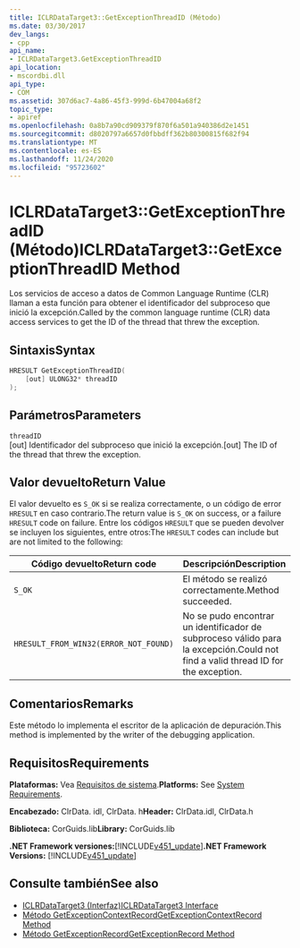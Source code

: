 ```yaml
---
title: ICLRDataTarget3::GetExceptionThreadID (Método)
ms.date: 03/30/2017
dev_langs:
- cpp
api_name:
- ICLRDataTarget3.GetExceptionThreadID
api_location:
- mscordbi.dll
api_type:
- COM
ms.assetid: 307d6ac7-4a86-45f3-999d-6b47004a68f2
topic_type:
- apiref
ms.openlocfilehash: 0a8b7a90cd909379f870f6a501a940386d2e1451
ms.sourcegitcommit: d8020797a6657d0fbbdff362b80300815f682f94
ms.translationtype: MT
ms.contentlocale: es-ES
ms.lasthandoff: 11/24/2020
ms.locfileid: "95723602"
---
```

# <a name="iclrdatatarget3getexceptionthreadid-method"></a><span data-ttu-id="bc884-102">ICLRDataTarget3::GetExceptionThreadID (Método)</span><span class="sxs-lookup"><span data-stu-id="bc884-102">ICLRDataTarget3::GetExceptionThreadID Method</span></span>

<span data-ttu-id="bc884-103">Los servicios de acceso a datos de Common Language Runtime (CLR) llaman a esta función para obtener el identificador del subproceso que inició la excepción.</span><span class="sxs-lookup"><span data-stu-id="bc884-103">Called by the common language runtime (CLR) data access services to get the ID of the thread that threw the exception.</span></span>  
  
## <a name="syntax"></a><span data-ttu-id="bc884-104">Sintaxis</span><span class="sxs-lookup"><span data-stu-id="bc884-104">Syntax</span></span>  
  
```cpp  
HRESULT GetExceptionThreadID(  
    [out] ULONG32* threadID  
);  
```  
  
## <a name="parameters"></a><span data-ttu-id="bc884-105">Parámetros</span><span class="sxs-lookup"><span data-stu-id="bc884-105">Parameters</span></span>  

 `threadID`  
 <span data-ttu-id="bc884-106">[out] Identificador del subproceso que inició la excepción.</span><span class="sxs-lookup"><span data-stu-id="bc884-106">[out] The ID of the thread that threw the exception.</span></span>  
  
## <a name="return-value"></a><span data-ttu-id="bc884-107">Valor devuelto</span><span class="sxs-lookup"><span data-stu-id="bc884-107">Return Value</span></span>  

 <span data-ttu-id="bc884-108">El valor devuelto es `S_OK` si se realiza correctamente, o un código de error `HRESULT` en caso contrario.</span><span class="sxs-lookup"><span data-stu-id="bc884-108">The return value is `S_OK` on success, or a failure `HRESULT` code on failure.</span></span> <span data-ttu-id="bc884-109">Entre los códigos `HRESULT` que se pueden devolver se incluyen los siguientes, entre otros:</span><span class="sxs-lookup"><span data-stu-id="bc884-109">The `HRESULT` codes can include but are not limited to the following:</span></span>  
  
|<span data-ttu-id="bc884-110">Código devuelto</span><span class="sxs-lookup"><span data-stu-id="bc884-110">Return code</span></span>|<span data-ttu-id="bc884-111">Descripción</span><span class="sxs-lookup"><span data-stu-id="bc884-111">Description</span></span>|  
|-----------------|-----------------|  
|`S_OK`|<span data-ttu-id="bc884-112">El método se realizó correctamente.</span><span class="sxs-lookup"><span data-stu-id="bc884-112">Method succeeded.</span></span>|  
|`HRESULT_FROM_WIN32(ERROR_NOT_FOUND)`|<span data-ttu-id="bc884-113">No se pudo encontrar un identificador de subproceso válido para la excepción.</span><span class="sxs-lookup"><span data-stu-id="bc884-113">Could not find a valid thread ID for the exception.</span></span>|  
  
## <a name="remarks"></a><span data-ttu-id="bc884-114">Comentarios</span><span class="sxs-lookup"><span data-stu-id="bc884-114">Remarks</span></span>  

 <span data-ttu-id="bc884-115">Este método lo implementa el escritor de la aplicación de depuración.</span><span class="sxs-lookup"><span data-stu-id="bc884-115">This method is implemented by the writer of the debugging application.</span></span>  
  
## <a name="requirements"></a><span data-ttu-id="bc884-116">Requisitos</span><span class="sxs-lookup"><span data-stu-id="bc884-116">Requirements</span></span>  

 <span data-ttu-id="bc884-117">**Plataformas:** Vea [Requisitos de sistema](../../get-started/system-requirements.md).</span><span class="sxs-lookup"><span data-stu-id="bc884-117">**Platforms:** See [System Requirements](../../get-started/system-requirements.md).</span></span>  
  
 <span data-ttu-id="bc884-118">**Encabezado:** ClrData. idl, ClrData. h</span><span class="sxs-lookup"><span data-stu-id="bc884-118">**Header:** ClrData.idl, ClrData.h</span></span>  
  
 <span data-ttu-id="bc884-119">**Biblioteca:** CorGuids.lib</span><span class="sxs-lookup"><span data-stu-id="bc884-119">**Library:** CorGuids.lib</span></span>  
  
 <span data-ttu-id="bc884-120">**.NET Framework versiones:**[!INCLUDE[v451_update](../../../../includes/net-current-v451-nov-plus.md)]</span><span class="sxs-lookup"><span data-stu-id="bc884-120">**.NET Framework Versions:** [!INCLUDE[v451_update](../../../../includes/net-current-v451-nov-plus.md)]</span></span>  
  
## <a name="see-also"></a><span data-ttu-id="bc884-121">Consulte también</span><span class="sxs-lookup"><span data-stu-id="bc884-121">See also</span></span>

- [<span data-ttu-id="bc884-122">ICLRDataTarget3 (Interfaz)</span><span class="sxs-lookup"><span data-stu-id="bc884-122">ICLRDataTarget3 Interface</span></span>](iclrdatatarget3-interface.md)
- [<span data-ttu-id="bc884-123">Método GetExceptionContextRecord</span><span class="sxs-lookup"><span data-stu-id="bc884-123">GetExceptionContextRecord Method</span></span>](iclrdatatarget3-getexceptioncontextrecord-method.md)
- [<span data-ttu-id="bc884-124">Método GetExceptionRecord</span><span class="sxs-lookup"><span data-stu-id="bc884-124">GetExceptionRecord Method</span></span>](iclrdatatarget3-getexceptionrecord-method.md)
